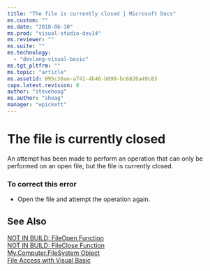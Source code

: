 ```yaml
---
title: "The file is currently closed | Microsoft Docs"
ms.custom: ""
ms.date: "2018-06-30"
ms.prod: "visual-studio-dev14"
ms.reviewer: ""
ms.suite: ""
ms.technology: 
  - "devlang-visual-basic"
ms.tgt_pltfrm: ""
ms.topic: "article"
ms.assetid: 095c38ae-a741-4b46-b099-bc6826a49c83
caps.latest.revision: 8
author: "stevehoag"
ms.author: "shoag"
manager: "wpickett"
---
```

# The file is currently closed
An attempt has been made to perform an operation that can only be performed on an open file, but the file is currently closed.  
  
### To correct this error  
  
-   Open the file and attempt the operation again.  
  
## See Also  
 [NOT IN BUILD: FileOpen Function](http://msdn.microsoft.com/en-us/0f07e1df-d4ea-44a9-a21c-76aa2e242f81)   
 [NOT IN BUILD: FileClose Function](http://msdn.microsoft.com/en-us/f307b39f-a996-4ff6-ab13-e0b05ea5ab91)   
 [My.Computer.FileSystem Object](../Topic/My.Computer.FileSystem%20Object.md)   
 [File Access with Visual Basic](../Topic/File%20Access%20with%20Visual%20Basic.md)